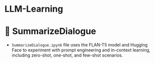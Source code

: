 # LLM-Learning

# 📝 SummarizeDialogue
* ```SummarizeDialogue.ipynb``` file uses the FLAN-T5 model and Hugging Face to experiment with prompt engineering and in-context learning, including zero-shot, one-shot, and few-shot scenarios.
